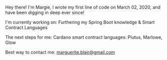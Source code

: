 Hey there! I'm Margie, I wrote my first line of code on March 02, 2020, and have been digging in deep ever since!

I'm currently working on: Furthering my Spring Boot knowledge & Smart Contract Languages <br>

The next steps for me: Cardano smart contract languages: Plutus, Marlowe, Glow <br>

Best way to contact me: marguerite.blair@gmail.com


